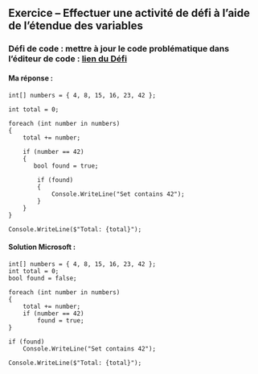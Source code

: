 ## Exercice – Effectuer une activité de défi à l’aide de l’étendue des variables

### Défi de code : mettre à jour le code problématique dans l’éditeur de code : [lien du Défi](https://learn.microsoft.com/fr-fr/training/modules/csharp-code-blocks/4-exercise-challenge-variable-scope)

#### Ma réponse :
```
int[] numbers = { 4, 8, 15, 16, 23, 42 };

int total = 0;

foreach (int number in numbers)
{
    total += number;

    if (number == 42)
    {
       bool found = true;
        
        if (found) 
        {
            Console.WriteLine("Set contains 42");
        }
    }
}

Console.WriteLine($"Total: {total}");
```

#### Solution Microsoft :
```
int[] numbers = { 4, 8, 15, 16, 23, 42 };
int total = 0;
bool found = false;

foreach (int number in numbers)
{
    total += number;
    if (number == 42)
        found = true;
}

if (found)
    Console.WriteLine("Set contains 42");

Console.WriteLine($"Total: {total}");
```

